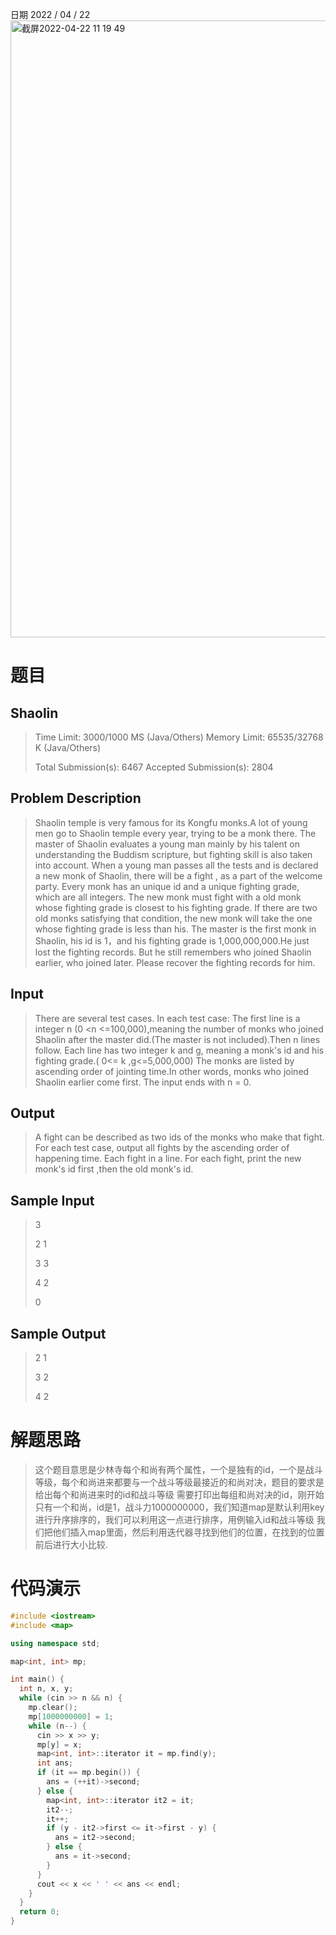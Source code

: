 日期 2022 / 04 / 22
<img width="987" alt="截屏2022-04-22 11 19 49" src="https://user-images.githubusercontent.com/73943232/164589725-e550d2b6-3b80-4cec-84ed-775114327335.png">

# 题目
## Shaolin

>Time Limit: 3000/1000 MS (Java/Others)    Memory Limit: 65535/32768 K (Java/Others)
>
>Total Submission(s): 6467    Accepted Submission(s): 2804
>
## Problem Description
>Shaolin temple is very famous for its Kongfu monks.A lot of young men go to Shaolin temple every year, trying to be a monk there. The master of Shaolin evaluates a young man mainly by his talent on understanding the Buddism scripture, but fighting skill is also taken into account.
>When a young man passes all the tests and is declared a new monk of Shaolin, there will be a fight , as a part of the welcome party. Every monk has an unique id and a unique fighting grade, which are all integers. The new monk must fight with a old monk whose fighting grade is closest to his fighting grade. If there are two old monks satisfying that condition, the new monk will take the one whose fighting grade is less than his.
>The master is the first monk in Shaolin, his id is 1，and his fighting grade is 1,000,000,000.He just lost the fighting records. But he still remembers who joined Shaolin earlier, who joined later. Please recover the fighting records for him.
>
## Input
>There are several test cases.
>In each test case:
>The first line is a integer n (0 <n <=100,000),meaning the number of monks who joined Shaolin after the master did.(The master is not included).Then n lines follow. Each line has two integer k and g, meaning a monk's id and his fighting grade.( 0<= k ,g<=5,000,000)
>The monks are listed by ascending order of jointing time.In other words, monks who joined Shaolin earlier come first.
>The input ends with n = 0.
>
## Output
>A fight can be described as two ids of the monks who make that fight. For each test case, output all fights by the ascending order of happening time. Each fight in a line. For each fight, print the new monk's id first ,then the old monk's id.
> 
## Sample Input
>3
>
>2 1
>
>3 3
>
>4 2
>
>0 
>
## Sample Output
>2 1
>
>3 2
>
>4 2

# 解题思路
> 这个题目意思是少林寺每个和尚有两个属性，一个是独有的id，一个是战斗等级，每个和尚进来都要与一个战斗等级最接近的和尚对决，题目的要求是给出每个和尚进来时的id和战斗等级
> 需要打印出每组和尚对决的id，刚开始只有一个和尚，id是1，战斗力1000000000，我们知道map是默认利用key进行升序排序的，我们可以利用这一点进行排序，用例输入id和战斗等级
> 我们把他们插入map里面，然后利用迭代器寻找到他们的位置，在找到的位置前后进行大小比较.

# 代码演示
```cpp
#include <iostream>
#include <map>

using namespace std;

map<int, int> mp;

int main() {
  int n, x, y;
  while (cin >> n && n) {
    mp.clear();
    mp[1000000000] = 1;
    while (n--) {
      cin >> x >> y;
      mp[y] = x;
      map<int, int>::iterator it = mp.find(y);
      int ans;
      if (it == mp.begin()) {
        ans = (++it)->second;
      } else {
        map<int, int>::iterator it2 = it;
        it2--;
        it++;
        if (y - it2->first <= it->first - y) {
          ans = it2->second;
        } else {
          ans = it->second;
        }
      }
      cout << x << ' ' << ans << endl;
    }
  }
  return 0;
}
```


